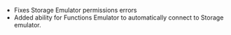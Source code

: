 * Fixes Storage Emulator permissions errors
* Added ability for Functions Emulator to automatically connect to Storage emulator.